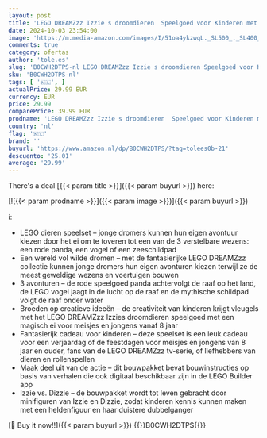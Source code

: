 ```yaml
---
layout: post
title: 'LEGO DREAMZzz Izzie s droomdieren  Speelgoed voor Kinderen met Magisch ei  Minifiguren van Personages Izzie en Dizzie en Fantasie Wezens  Rollenspel Cadeau voor Meisjes en Jongens vanaf 8 jaar 71481'
date: 2024-10-03 23:54:00
image: 'https://m.media-amazon.com/images/I/51oa4ykzwqL._SL500_._SL400_.jpg'
comments: true
category: ofertas
author: 'tole.es'
slug: 'B0CWH2DTPS-nl LEGO DREAMZzz Izzie s droomdieren Speelgoed voor Kinderen...'
sku: 'B0CWH2DTPS-nl'
tags: [ '🇳🇱', ]
actualPrice: 29.99 EUR
currency: EUR
price: 29.99
comparePrice: 39.99 EUR
prodname: 'LEGO DREAMZzz Izzie s droomdieren  Speelgoed voor Kinderen met Magisch ei  Minifiguren van Personages Izzie en Dizzie en Fantasie Wezens  Rollenspel Cadeau voor Meisjes en Jongens vanaf 8 jaar 71481'
country: 'nl'
flag: '🇳🇱'
brand: ''
buyurl: 'https://www.amazon.nl/dp/B0CWH2DTPS/?tag=tolees0b-21'
descuento: '25.01'
average: '29.99'
---
```


There's a deal [{{< param title >}}]({{< param buyurl >}})  here:

[![{{< param prodname >}}]({{< param image >}})]({{< param buyurl >}})

ℹ️:

- LEGO dieren speelset – jonge dromers kunnen hun eigen avontuur kiezen door het ei om te toveren tot een van de 3 verstelbare wezens: een rode panda, een vogel of een zeeschildpad
- Een wereld vol wilde dromen – met de fantasierijke LEGO DREAMZzz collectie kunnen jonge dromers hun eigen avonturen kiezen terwijl ze de meest geweldige wezens en voertuigen bouwen
- 3 avonturen – de rode speelgoed panda achtervolgt de raaf op het land, de LEGO vogel jaagt in de lucht op de raaf en de mythische schildpad volgt de raaf onder water
- Broeden op creatieve ideeën – de creativiteit van kinderen krijgt vleugels met het LEGO DREAMZzz Izzies droomdieren speelgoed met een magisch ei voor meisjes en jongens vanaf 8 jaar
- Fantasierijk cadeau voor kinderen – deze speelset is een leuk cadeau voor een verjaardag of de feestdagen voor meisjes en jongens van 8 jaar en ouder, fans van de LEGO DREAMZzz tv-serie, of liefhebbers van dieren en rollenspellen
- Maak deel uit van de actie – dit bouwpakket bevat bouwinstructies op basis van verhalen die ook digitaal beschikbaar zijn in de LEGO Builder app
- Izzie vs. Dizzie – de bouwpakket wordt tot leven gebracht door minifiguren van Izzie en Dizzie, zodat kinderen kennis kunnen maken met een heldenfiguur en haar duistere dubbelganger

[🛒 Buy it now!!]({{< param buyurl >}})
{{<world>}}B0CWH2DTPS{{</world>}}
